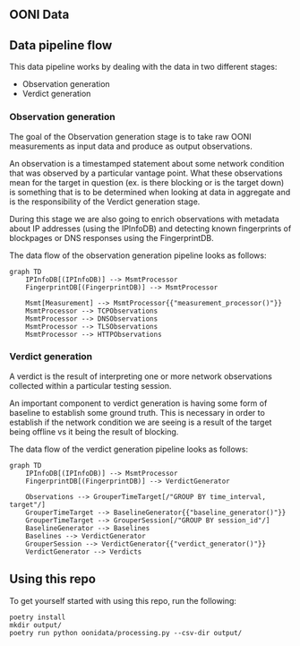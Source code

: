 ## OONI Data

## Data pipeline flow

This data pipeline works by dealing with the data in two different stages:
* Observation generation
* Verdict generation

### Observation generation

The goal of the Observation generation stage is to take raw OONI measurements
as input data and produce as output observations.

An observation is a timestamped statement about some network condition that was
observed by a particular vantage point. What these observations mean for the
target in question (ex. is there blocking or is the target down) is something
that is to be determined when looking at data in aggregate and is the
responsibility of the Verdict generation stage.

During this stage we are also going to enrich observations with metadata about
IP addresses (using the IPInfoDB) and detecting known fingerprints of
blockpages or DNS responses using the FingerprintDB.

The data flow of the observation generation pipeline looks as follows:

```mermaid
graph TD
    IPInfoDB[(IPInfoDB)] --> MsmtProcessor
    FingerprintDB[(FingerprintDB)] --> MsmtProcessor

    Msmt[Measurement] --> MsmtProcessor{{"measurement_processor()"}}
    MsmtProcessor --> TCPObservations
    MsmtProcessor --> DNSObservations
    MsmtProcessor --> TLSObservations
    MsmtProcessor --> HTTPObservations
```

### Verdict generation

A verdict is the result of interpreting one or more network observations
collected within a particular testing session.

An important component to verdict generation is having some form of baseline to
establish some ground truth. This is necessary in order to establish if the
network condition we are seeing is a result of the target being offline vs it
being the result of blocking.

The data flow of the verdict generation pipeline looks as follows:
```mermaid
graph TD
    IPInfoDB[(IPInfoDB)] --> MsmtProcessor
    FingerprintDB[(FingerprintDB)] --> VerdictGenerator

    Observations --> GrouperTimeTarget[/"GROUP BY time_interval, target"/]
    GrouperTimeTarget --> BaselineGenerator{{"baseline_generator()"}}
    GrouperTimeTarget --> GrouperSession[/"GROUP BY session_id"/]
    BaselineGenerator --> Baselines
    Baselines --> VerdictGenerator
    GrouperSession --> VerdictGenerator{{"verdict_generator()"}}
    VerdictGenerator --> Verdicts
```

## Using this repo

To get yourself started with using this repo, run the following:
```
poetry install
mkdir output/
poetry run python oonidata/processing.py --csv-dir output/
```
